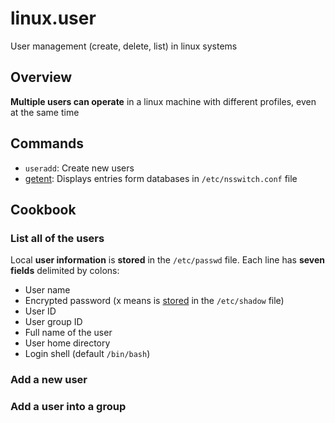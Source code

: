 # linux.user

User management (create, delete, list) in linux systems

## Overview

**Multiple users can operate** in a linux machine with different profiles,
even at the same time

## Commands

- `useradd`: Create new users
- [getent](./kwye.md): Displays entries form databases in `/etc/nsswitch.conf` file

## Cookbook

### List all of the users

Local **user information** is **stored** in the `/etc/passwd` file. Each line
has **seven fields** delimited by colons:

- User name
- Encrypted password (x means is [stored](./oqfv.md) in the `/etc/shadow` file)
- User ID
- User group ID
- Full name of the user
- User home directory
- Login shell (default `/bin/bash`)

### Add a new user

### Add a user into a group
